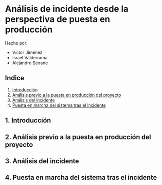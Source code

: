 # Análisis de incidente desde la perspectiva de puesta en producción

Hecho por:

- Víctor Jiménez
- Israel Valderrama
- Alejandro Seoane

## Indice

1. [Introducción](#1-introducción)
2. [Análisis previo a la puesta en producción del proyecto](#2-análisis-previo-a-la-puesta-en-producción-del-proyecto)
3. [Análisis del incidente](#3-análisis-del-incidente)
4. [Puesta en marcha del sistema tras el incidente](#4-puesta-en-marcha-del-sistema-tras-el-incidente)

## 1. Introducción

## 2. Análisis previo a la puesta en producción del proyecto

## 3. Análisis del incidente

## 4. Puesta en marcha del sistema tras el incidente
